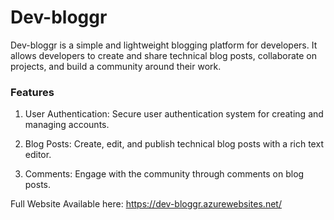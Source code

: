 # Dev-bloggr
Dev-bloggr is a simple and lightweight blogging platform for developers. It allows developers to create and share technical blog posts, collaborate on projects, and build a community around their work.

### Features
1. User Authentication: Secure user authentication system for creating and managing accounts.

2. Blog Posts: Create, edit, and publish technical blog posts with a rich text editor.

3. Comments: Engage with the community through comments on blog posts.

Full Website Available here: https://dev-bloggr.azurewebsites.net/
